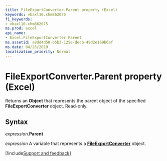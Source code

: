 ```yaml
---
title: FileExportConverter.Parent property (Excel)
keywords: vbaxl10.chm862075
f1_keywords:
- vbaxl10.chm862075
ms.prod: excel
api_name:
- Excel.FileExportConverter.Parent
ms.assetid: a8dd4d58-b5b3-125e-decb-49d2e169b6af
ms.date: 04/26/2019
localization_priority: Normal
---
```



# FileExportConverter.Parent property (Excel)

Returns an **Object** that represents the parent object of the specified **FileExportConverter** object. Read-only.


## Syntax

_expression_.**Parent**

_expression_ A variable that represents a **[FileExportConverter](Excel.FileExportConverter.md)** object.




[!include[Support and feedback](~/includes/feedback-boilerplate.md)]